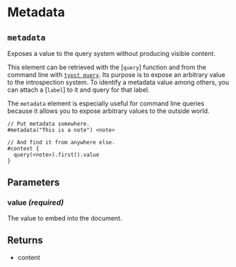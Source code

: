 # Metadata

## `metadata`

Exposes a value to the query system without producing visible content.

This element can be retrieved with the [`query`] function and from the
command line with
[`typst query`]($reference/introspection/query/#command-line-queries). Its
purpose is to expose an arbitrary value to the introspection system. To
identify a metadata value among others, you can attach a [`label`] to it and
query for that label.

The `metadata` element is especially useful for command line queries because
it allows you to expose arbitrary values to the outside world.

```example
// Put metadata somewhere.
#metadata("This is a note") <note>

// And find it from anywhere else.
#context {
  query(<note>).first().value
}
```

## Parameters

### value *(required)*

The value to embed into the document.

## Returns

- content

